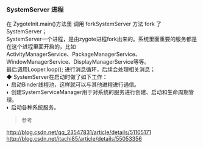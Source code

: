 ### SystemServer 进程  
在 ZygoteInit.main()方法里 调用 forkSystemServer 方法 fork 了 SystemServer；  
SystemServer一个进程，是由zygote进程fork出来的。系统里面重要的服务都是在这个进程里面开启的，比如   
ActivityManagerService、PackageManagerService、WindowManagerService、DisplayManagerService等等。  
最后调用Looper.loop(); 进行消息循环，后续会处理相关消息；  
◆ SystemServer在启动时做了如下工作：   
◐ 启动Binder线程池，这样就可以与其他进程进行通信。   
◐ 创建SystemServiceManager用于对系统的服务进行创建、启动和生命周期管理。   
◐ 启动各种系统服务。  


> 参考  

http://blog.csdn.net/qq_23547831/article/details/51105171    
http://blog.csdn.net/itachi85/article/details/55053356  


